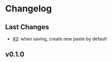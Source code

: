 # Changelog

## Last Changes

- [#3](https://github.com/x1B/paperdart/issues/3): when saving, create new paste by default


## v0.1.0
